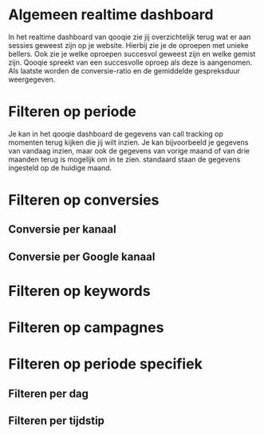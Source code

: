 <!-- TITLE: Dashboard -->
# Algemeen realtime dashboard
In het realtime dashboard van qooqie zie jij overzichtelijk terug wat er aan sessies geweest zijn op je website. Hierbij zie je de oproepen met unieke bellers. Ook zie je welke oproepen succesvol geweest zijn en welke gemist zijn. Qooqie spreekt van een succesvolle oproep als deze is aangenomen. Als laatste worden de conversie-ratio en de gemiddelde gespreksduur weergegeven.
# Filteren op periode
Je kan in het qooqie dashboard de gegevens van call tracking op momenten terug kijken die jij wilt inzien. Je kan bijvoorbeeld je gegevens van vandaag inzien, maar ook de gegevens van vorige maand of van drie maanden terug is mogelijk om in te zien. standaard staan de gegevens ingesteld op de huidige maand. 
# Filteren op conversies

## Conversie per kanaal

## Conversie per Google kanaal

# Filteren op keywords

# Filteren op campagnes

# Filteren op periode specifiek

## Filteren per dag

## Filteren per tijdstip
